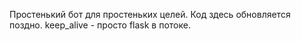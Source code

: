 Простенький бот для простеньких целей. Код здесь обновляется поздно. keep_alive - просто flask в потоке.
